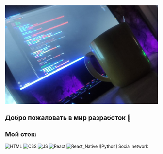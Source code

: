 ![Header](https://github.com/Grishin875/Grishin875/blob/main/assets/assets.jpg)


## Добро пожаловать в мир разработок 👋

## Мой стек:
![HTML](https://img.shields.io/badge/HTML5-important?style=for-the-badge&logo=HTML5&logoColor=white)
![CSS](https://img.shields.io/badge/SASS-pink?style=for-the-badge&logo=SASS)
![JS](https://img.shields.io/badge/JavaScript-brown?style=for-the-badge&logo=JavaScript)
![React](https://img.shields.io/badge/React-black?style=for-the-badge&logo=react)
![React_Native](https://img.shields.io/badge/React_Native-black?style=for-the-badge&logo=react.native)
![Python]
Social network
